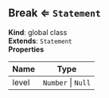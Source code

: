 <a name="Break"></a>

## Break ⇐ <code>Statement</code>
**Kind**: global class  
**Extends**: <code>Statement</code>  
**Properties**

| Name | Type |
| --- | --- |
| level | <code>Number</code> \| <code>Null</code> | 

